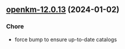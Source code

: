 

## [openkm-12.0.13](https://github.com/truecharts/charts/compare/openkm-12.0.12...openkm-12.0.13) (2024-01-02)

### Chore



- force bump to ensure up-to-date catalogs